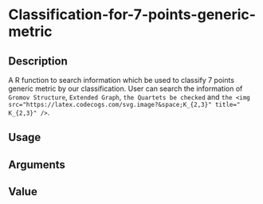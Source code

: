 # Classification-for-7-points-generic-metric

## Description

A R function to search information which be used to classify 7 points generic metric by our classification. User can search the information of `Gromov Structure`, `Extended Graph`, `the Quartets be checked` and `the <img src="https://latex.codecogs.com/svg.image?&space;K_{2,3}" title=" K_{2,3}" />`.

## Usage

## Arguments

## Value
